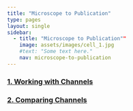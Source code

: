 ```yaml
---
title: "Microscope to Publication"
type: pages
layout: single
sidebar:
  - title: "Microscope to Publication""
    image: assets/images/cell_1.jpg
    #text: "Some text here."
    nav: microscope-to-publication
---
```



### [1. Working with Channels](1.-Working-with-Channels/index.md)
### [2. Comparing Channels](2.-Comparing-Channels/index.md)
